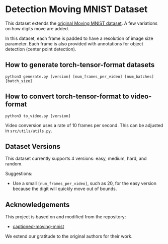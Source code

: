 # Detection Moving MNIST Dataset

This dataset extends the [original Moving MNIST dataset](https://www.cs.toronto.edu/~nitish/unsupervised_video/). A few
variations on how digits move are added.

In this dataset, each frame is padded to have a resolution of image size parameter. Each frame is also provided with annotations for object detection (center point detection).

## How to generate torch-tensor-format datasets

```shell
python3 generate.py [version] [num_frames_per_video] [num_batches] [batch_size]
```

## How to convert torch-tensor-format to video-format

```shell
python3 to_video.py [version]
```

Video conversion uses a rate of 10 frames per second. This can be adjusted in `src/utils/utils.py`.

## Dataset Versions

This dataset currently supports 4 versions: easy, medium, hard, and random.

Suggestions:

- Use a small `[num_frames_per_video]`, such as 20, for the easy version because the digit will quickly move out of
  bounds.

## Acknowledgements

This project is based on and modified from the repository:

* [captioned-moving-mnist](https://github.com/YichengShen/captioned-moving-mnist/tree/main)

We extend our gratitude to the original authors for their work.
